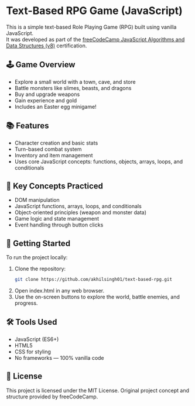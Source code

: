 # Text-Based RPG Game (JavaScript)

This is a simple text-based Role Playing Game (RPG) built using vanilla JavaScript.  
It was developed as part of the [freeCodeCamp JavaScript Algorithms and Data Structures (v8)](https://www.freecodecamp.org/learn/javascript-algorithms-and-data-structures-v8/) certification.

## 🕹️ Game Overview

- Explore a small world with a town, cave, and store
- Battle monsters like slimes, beasts, and dragons
- Buy and upgrade weapons
- Gain experience and gold
- Includes an Easter egg minigame!

## 📚 Features

- Character creation and basic stats
- Turn-based combat system
- Inventory and item management
- Uses core JavaScript concepts: functions, objects, arrays, loops, and conditionals

## 🧠 Key Concepts Practiced

- DOM manipulation
- JavaScript functions, arrays, loops, and conditionals
- Object-oriented principles (weapon and monster data)
- Game logic and state management
- Event handling through button clicks

## 🚀 Getting Started

To run the project locally:

1. Clone the repository:
   ```bash
   git clone https://github.com/akhilsingh01/text-based-rpg.git
   ```
2. Open index.html in any web browser.
3. Use the on-screen buttons to explore the world, battle enemies, and progress.

## 🛠️ Tools Used

- JavaScript (ES6+)
- HTML5
- CSS for styling
- No frameworks — 100% vanilla code

## 📝 License

This project is licensed under the MIT License.
Original project concept and structure provided by freeCodeCamp.
